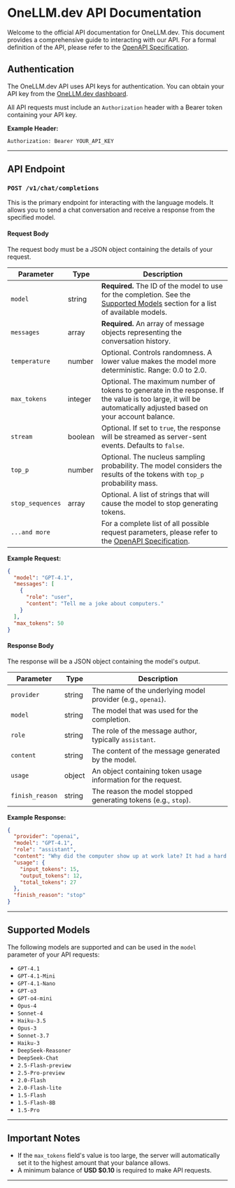 # OneLLM.dev API Documentation

Welcome to the official API documentation for OneLLM.dev. This document provides a comprehensive guide to interacting with our API. For a formal definition of the API, please refer to the [OpenAPI Specification](openapi.yaml).

## Authentication

The OneLLM.dev API uses API keys for authentication. You can obtain your API key from the [OneLLM.dev dashboard](https://onellm.dev).

All API requests must include an `Authorization` header with a Bearer token containing your API key.

**Example Header:**
```
Authorization: Bearer YOUR_API_KEY
```

---

## API Endpoint

### `POST /v1/chat/completions`

This is the primary endpoint for interacting with the language models. It allows you to send a chat conversation and receive a response from the specified model.

#### Request Body

The request body must be a JSON object containing the details of your request.

| Parameter | Type | Description |
|---|---|---|
| `model` | string | **Required.** The ID of the model to use for the completion. See the [Supported Models](#supported-models) section for a list of available models. |
| `messages` | array | **Required.** An array of message objects representing the conversation history. |
| `temperature` | number | Optional. Controls randomness. A lower value makes the model more deterministic. Range: 0.0 to 2.0. |
| `max_tokens` | integer | Optional. The maximum number of tokens to generate in the response. If the value is too large, it will be automatically adjusted based on your account balance. |
| `stream` | boolean | Optional. If set to `true`, the response will be streamed as server-sent events. Defaults to `false`. |
| `top_p` | number | Optional. The nucleus sampling probability. The model considers the results of the tokens with `top_p` probability mass. |
| `stop_sequences`| array | Optional. A list of strings that will cause the model to stop generating tokens. |
| `...and more` | | For a complete list of all possible request parameters, please refer to the [OpenAPI Specification](openapi.yaml). |

**Example Request:**
```json
{
  "model": "GPT-4.1",
  "messages": [
    {
      "role": "user",
      "content": "Tell me a joke about computers."
    }
  ],
  "max_tokens": 50
}
```

#### Response Body

The response will be a JSON object containing the model's output.

| Parameter | Type | Description |
|---|---|---|
| `provider` | string | The name of the underlying model provider (e.g., `openai`). |
| `model` | string | The model that was used for the completion. |
| `role` | string | The role of the message author, typically `assistant`. |
| `content` | string | The content of the message generated by the model. |
| `usage` | object | An object containing token usage information for the request. |
| `finish_reason`| string | The reason the model stopped generating tokens (e.g., `stop`). |

**Example Response:**
```json
{
  "provider": "openai",
  "model": "GPT-4.1",
  "role": "assistant",
  "content": "Why did the computer show up at work late? It had a hard drive!",
  "usage": {
    "input_tokens": 15,
    "output_tokens": 12,
    "total_tokens": 27
  },
  "finish_reason": "stop"
}
```

---

## Supported Models

The following models are supported and can be used in the `model` parameter of your API requests:

*   `GPT-4.1`
*   `GPT-4.1-Mini`
*   `GPT-4.1-Nano`
*   `GPT-o3`
*   `GPT-o4-mini`
*   `Opus-4`
*   `Sonnet-4`
*   `Haiku-3.5`
*   `Opus-3`
*   `Sonnet-3.7`
*   `Haiku-3`
*   `DeepSeek-Reasoner`
*   `DeepSeek-Chat`
*   `2.5-Flash-preview`
*   `2.5-Pro-preview`
*   `2.0-Flash`
*   `2.0-Flash-lite`
*   `1.5-Flash`
*   `1.5-Flash-8B`
*   `1.5-Pro`

---

## Important Notes

*   If the `max_tokens` field's value is too large, the server will automatically set it to the highest amount that your balance allows.
*   A minimum balance of **USD $0.10** is required to make API requests.

---
